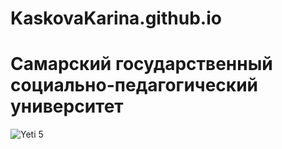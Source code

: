 # KaskovaKarina.github.io
# Самарский государственный социально-педагогический университет
![Yeti 5](https://yt3.googleusercontent.com/ytc/AOPolaSavOWu3ePDFMeaDDnwSn54CNv_OMFfMQaHbClS=s900-c-k-c0x00ffffff-no-rj)
